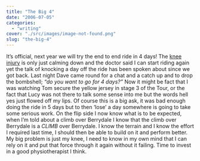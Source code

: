 ```yaml
---
title: "The Big 4"
date: "2006-07-05"
categories: 
  - "writing"
cover: "./src/images/image-not-found.png"
slug: "the-big-4"
---
```


It’s official, next year we will try the end to end ride in 4 days! The [knee injury](https://adamchamberlin.info/post/1424902628/say-it-isnt-so) is only just calming down and the doctor said I can start riding again yet the talk of knocking a day off the ride has been spoken about since we got back. Last night Dave came round for a chat and a catch up and to drop the bombshell; _“do you want to go for 4 days?”_ Now it might be fact that I was watching Tom secure the yellow jersey in stage 3 of the Tour, or the fact that Lucy was not there to talk some sense into me but the words hell yes just flowed off my lips. Of course this is a big ask, it was bad enough doing the ride in 5 days but to then ‘lose’ a day somewhere is going to take some serious work. On the flip side I now know what is to be expected, when I’m told about a climb over Berrydale I know that the climb over Berrydale is a _CLIMB_ over Berrydale. I know the terrain and I know the effort I required last time, I should then be able to build on it and perform better. My big problem is just my knee, I need to know in my own mind that I can rely on it and put that force through it again without it failing. Time to invest in a good physiotherapist I think.
